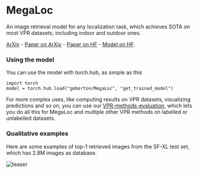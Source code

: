 # MegaLoc
An image retrieval model for any localization task, which achieves SOTA on most VPR datasets, including indoor and outdoor ones.

[ArXiv](https://arxiv.org/abs/2502.17237) - [Paper on ArXiv](https://arxiv.org/pdf/2502.17237) - [Paper on HF](https://huggingface.co/papers/2502.17237) - [Model on HF](https://huggingface.co/gberton/MegaLoc).

### Using the model
You can use the model with torch.hub, as simple as this
```
import torch
model = torch.hub.load("gmberton/MegaLoc", "get_trained_model")
```

For more complex uses, like computing results on VPR datasets, visualizing predictions and so on, you can use our [VPR-methods-evaluation](https://github.com/gmberton/VPR-methods-evaluation), which lets you do all this for MegaLoc and multiple other VPR methods on labelled or unlabelled datasets.

### Qualitative examples
Here are some examples of top-1 retrieved images from the SF-XL test set, which has 2.8M images as database.

![teaser](https://github.com/user-attachments/assets/a90b8d4c-ab53-4151-aacc-93493d583713)

